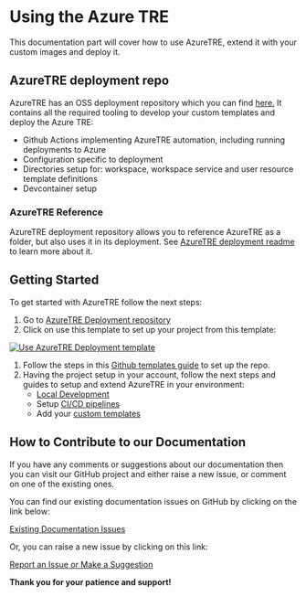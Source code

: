 # Using the Azure TRE

This documentation part will cover how to use AzureTRE, extend it with your custom images and deploy it.

## AzureTRE deployment repo

AzureTRE has an OSS deployment repository which you can find [here.](https://github.com/microsoft/AzureTRE-Deployment)
It contains all the required tooling to develop your custom templates and deploy the Azure TRE:

- Github Actions implementing AzureTRE automation, including running deployments to Azure
- Configuration specific to deployment
- Directories setup for: workspace, workspace service and user resource template definitions
- Devcontainer setup

### AzureTRE Reference

AzureTRE deployment repository allows you to reference AzureTRE as a folder, but also uses it in its deployment. See [AzureTRE deployment readme](https://github.com/microsoft/AzureTRE-Deployment/blob/main/README.md) to learn more about it.

## Getting Started

To get started with AzureTRE follow the next steps:

1. Go to [AzureTRE Deployment repository]((https://github.com/microsoft/AzureTRE-Deployment))
1. Click on use this template to set up your project from this template:

[![Use AzureTRE Deployment template](../assets/using-tre/use_template.png)](../assets/using-tre/use_template.png)

1. Follow the steps in this [Github templates guide](https://docs.github.com/en/repositories/creating-and-managing-repositories/creating-a-repository-from-a-template) to set up the repo.
1. Having the project setup in your account, follow the next steps and guides to setup and extend AzureTRE in your environment:
    - [Local Development](local-development/index.md)
    - Setup [CI/CD pipelines](pipelines/index.md)
    - Add your [custom templates](templates/index.md)

## How to Contribute to our Documentation

If you have any comments or suggestions about our documentation then you can visit our GitHub project and either raise a new issue, or comment on one of the existing ones.

You can find our existing documentation issues on GitHub by clicking on the link below:

[Existing Documentation Issues](https://github.com/microsoft/AzureTRE/issues?q=is%3Aissue+is%3Aopen+label%3Adocumentation)

Or, you can raise a new issue by clicking on this link:

[Report an Issue or Make a Suggestion](https://github.com/microsoft/AzureTRE/issues/new/choose)

**Thank you for your patience and support!**
